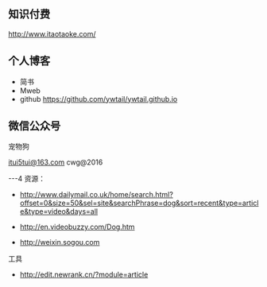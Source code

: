## 知识付费


http://www.itaotaoke.com/


## 个人博客

* 简书
* Mweb
* github
https://github.com/ywtail/ywtail.github.io



## 微信公众号
宠物狗

itui5tui@163.com
cwg@2016

---4
资源：

* http://www.dailymail.co.uk/home/search.html?offset=0&size=50&sel=site&searchPhrase=dog&sort=recent&type=article&type=video&days=all

* http://en.videobuzzy.com/Dog.htm
* http://weixin.sogou.com

工具

* http://edit.newrank.cn/?module=article

